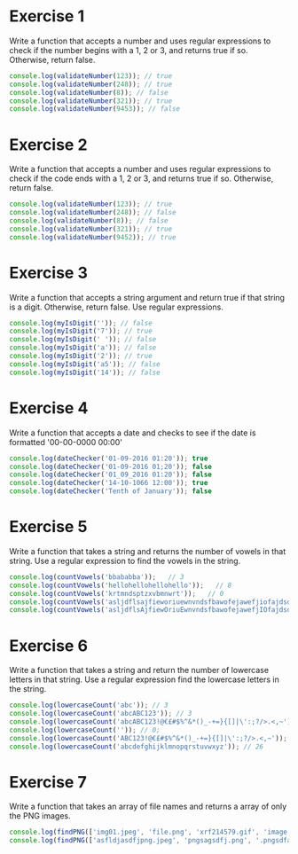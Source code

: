 # Exercise 1

Write a function that accepts a number and uses regular expressions to check if the number begins with a 1, 2 or 3, and returns true if so. Otherwise, return false.

```js
console.log(validateNumber(123)); // true
console.log(validateNumber(248)); // true
console.log(validateNumber(8)); // false
console.log(validateNumber(321)); // true
console.log(validateNumber(9453)); // false
```


# Exercise 2

Write a function that accepts a number and uses regular expressions to check if the code ends with a 1, 2 or 3, and returns true if so. Otherwise, return false.

```js
console.log(validateNumber(123)); // true
console.log(validateNumber(248)); // false
console.log(validateNumber(8)); // false
console.log(validateNumber(321)); // true
console.log(validateNumber(9452)); // true
```


# Exercise 3

Write a function that accepts a string argument and return true if that string is a digit. Otherwise, return false. Use regular expressions.

```js
console.log(myIsDigit('')); // false
console.log(myIsDigit('7')); // true
console.log(myIsDigit(' ')); // false
console.log(myIsDigit('a')); // false
console.log(myIsDigit('2')); // true
console.log(myIsDigit('a5')); // false
console.log(myIsDigit('14')); // false
```


# Exercise 4

Write a function that accepts a date and checks to see if the date is formatted '00-00-0000 00:00'

```js
console.log(dateChecker('01-09-2016 01:20')); true
console.log(dateChecker('01-09-2016 01;20')); false
console.log(dateChecker('01_09_2016 01:20')); false
console.log(dateChecker('14-10-1066 12:00')); true
console.log(dateChecker('Tenth of January')); false
```

# Exercise 5

Write a function that takes a string and returns the number of vowels in that string. Use a regular expression to find the vowels in the string.

```js
console.log(countVowels('bbababba'));   // 3
console.log(countVowels('hellohellohellohello'));   // 8
console.log(countVowels('krtmndsptzxvbmnwrt'));   // 0
console.log(countVowels('asljdflsajfieworiuewnvndsfbawofejawefjiofajdsdf'));    // 16
console.log(countVowels('asljdflsAjfiewOriuEwnvndsfbawofejawefjIOfajdsdf'));    // 16
```


# Exercise 6

Write a function that takes a string and return the number of lowercase letters in that string. Use a regular expression find the lowercase letters in the string.

```js
console.log(lowercaseCount('abc')); // 3
console.log(lowercaseCount('abcABC123')); // 3
console.log(lowercaseCount('abcABC123!@€£#$%^&*()_-+=}{[]|\':;?/>.<,~')); // 3
console.log(lowercaseCount('')); // 0;
console.log(lowercaseCount('ABC123!@€£#$%^&*()_-+=}{[]|\':;?/>.<,~')); // 0
console.log(lowercaseCount('abcdefghijklmnopqrstuvwxyz')); // 26
```


# Exercise 7

Write a function that takes an array of file names and returns a array of only the PNG images.

```js
console.log(findPNG(['img01.jpeg', 'file.png', 'xrf214579.gif', 'image.png', 'dogs.tif']));   // ['file.png', 'image.png']
console.log(findPNG(['asfldjasdfjpng.jpeg', 'pngsagsdfj.png', '.pngsdfasdfsaf.gif', '.pngasdfasifsda.png', 'uiuiuiiaisdfi.tif']));    // ['pngsagsdfj.png', '.pngasdfasifsda.png']
```
